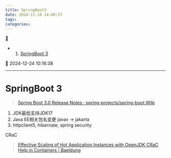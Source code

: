 ```yaml
---
title: SpringBoot3
date: 2024-11-18 14:49:27
tags: 
categories: 
---
```


💠

- 1. [SpringBoot 3](#springboot-3)

💠 2024-12-24 10:16:38
****************************************
# SpringBoot 3
> [Spring Boot 3.0 Release Notes · spring-projects/spring-boot Wiki](https://github.com/spring-projects/spring-boot/wiki/Spring-Boot-3.0-Release-Notes)  

1. JDK最低支持JDK17
1. Java EE相关包名变更 javax -> jakarta
1. httpclient5, hibernate, spring security 


CRaC

> [Effective Scaling of Hot Application Instances with OpenJDK CRaC Help in Containers | Baeldung](https://www.baeldung.com/openjdk-crac-hot-application-instances-scaling)  
